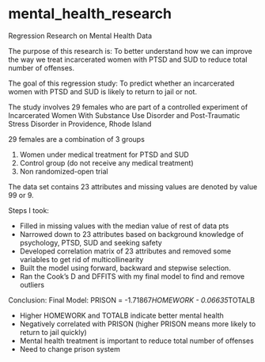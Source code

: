 # mental_health_research
Regression Research on Mental Health Data

The purpose of this research is:
 To better understand how we can improve the way we treat incarcerated women with PTSD and SUD to reduce total number of offenses.

The goal of this regression study: 
To predict whether an incarcerated women with PTSD and SUD is likely to return to jail or not.

The study involves 29 females who are part of a controlled experiment of Incarcerated Women With Substance Use Disorder and Post-Traumatic Stress Disorder in Providence, Rhode Island

29 females are a combination of 3 groups
1. Women under medical treatment for PTSD and SUD
2. Control group (do not receive any medical treatment)
3. Non randomized-open trial

The data set contains 23 attributes and missing values are denoted by value 99 or 9.

Steps I took: 
* Filled in missing values with the median value of rest of data pts
* Narrowed down to 23 attributes based on background knowledge of
psychology, PTSD, SUD and seeking safety
* Developed correlation matrix of 23 attributes and removed some variables
to get rid of multicollinearity
* Built the model using forward, backward and stepwise selection.
* Ran the Cook’s D and DFFITS with my final model to find and remove outliers

Conclusion: 
Final Model:
PRISON = -1.71867*HOMEWORK - 0.06635*TOTALB

* Higher HOMEWORK and TOTALB indicate better mental health
* Negatively correlated with PRISON (higher PRISON means more likely to return to jail quickly)
* Mental health treatment is important to reduce total number of offenses
* Need to change prison system